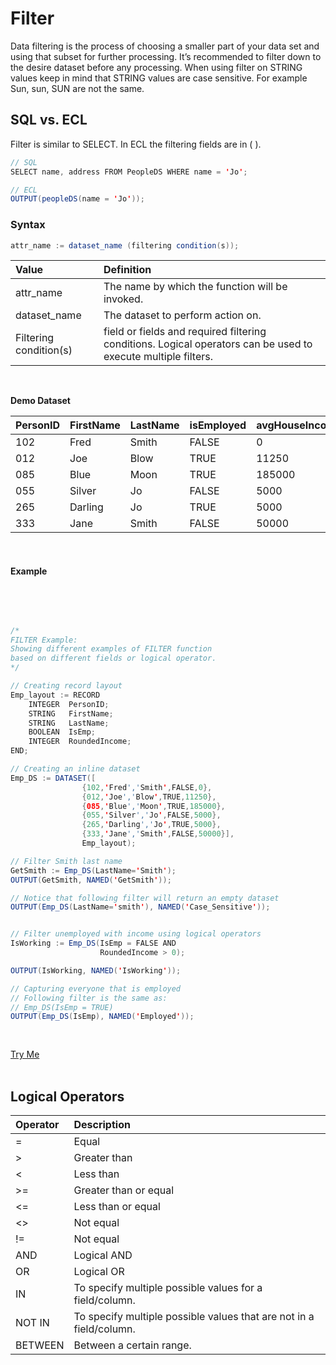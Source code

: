 # Filter

Data filtering is the process of choosing a smaller part of your data set and using that subset for further processing. It’s recommended to filter down to the desire dataset before any processing. 
When using filter on STRING values keep in mind that STRING values are case sensitive. For example Sun, sun, SUN are not the same. 


## SQL vs. ECL

Filter is similar to SELECT. In ECL the filtering fields are in ( ).

```java
// SQL 
SELECT name, address FROM PeopleDS WHERE name = 'Jo';

// ECL
OUTPUT(peopleDS(name = 'Jo'));
```

### Syntax  

```java
attr_name := dataset_name (filtering condition(s));
```

|Value|Definition|
|:----|:---------|
attr_name | The name by which the function will be invoked.
dataset_name | The dataset to perform action on.
Filtering condition(s) | field or fields and required filtering conditions. Logical operators can be used to execute multiple filters.

<br>


**Demo Dataset**

|PersonID|FirstName|LastName|isEmployed|avgHouseIncome|
|:----|:---|:---|:----|:---|
102 | Fred | Smith | FALSE | 0
012 | Joe | Blow | TRUE | 11250
085 | Blue | Moon | TRUE | 185000
055 | Silver | Jo | FALSE | 5000
265 | Darling | Jo | TRUE | 5000
333 | Jane | Smith | FALSE | 50000

<br>


#### Example

<br>
<pre id="FilterExp_1">

``` java
/*
FILTER Example:
Showing different examples of FILTER function 
based on different fields or logical operator.
*/

// Creating record layout
Emp_layout := RECORD
    INTEGER  PersonID; 
    STRING   FirstName; 
    STRING   LastName; 
    BOOLEAN  IsEmp;
    INTEGER  RoundedIncome;
END; 

// Creating an inline dataset
Emp_DS := DATASET([
                {102,'Fred','Smith',FALSE,0},
                {012,'Joe','Blow',TRUE,11250},
                {085,'Blue','Moon',TRUE,185000},
                {055,'Silver','Jo',FALSE,5000},
                {265,'Darling','Jo',TRUE,5000},
                {333,'Jane','Smith',FALSE,50000}],
                Emp_layout);

// Filter Smith last name
GetSmith := Emp_DS(LastName='Smith');
OUTPUT(GetSmith, NAMED('GetSmith'));

// Notice that following filter will return an empty dataset
OUTPUT(Emp_DS(LastName='smith'), NAMED('Case_Sensitive'));


// Filter unemployed with income using logical operators
IsWorking := Emp_DS(IsEmp = FALSE AND
                    RoundedIncome > 0);

OUTPUT(IsWorking, NAMED('IsWorking'));

// Capturing everyone that is employed 
// Following filter is the same as: 
// Emp_DS(IsEmp = TRUE)
OUTPUT(Emp_DS(IsEmp), NAMED('Employed'));


```
</pre>

<a class="trybutton" href="javascript:OpenECLEditor(['FilterExp_1'])"> Try Me </a>
<br>
<br>


## Logical Operators 

|Operator|Description|
|:----|:---|
=	  | Equal
\>  | Greater than
<	  | Less than
\>= | Greater than or equal	
<=  | Less than or equal	
<>  | Not equal
!=  | Not equal
AND | Logical AND
OR  | Logical OR
IN  | To specify multiple possible values for a field/column.
NOT IN  | To specify multiple possible values that are not in a field/column.
BETWEEN | Between a certain range.

<br></br>

